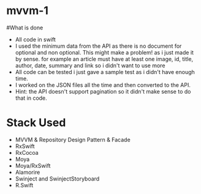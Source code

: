 # mvvm-1

#What is done
- All code in swift
- I used the minimum data from the API as there is no document for optional and non optional. This might make a problem! as i just made it by sense. for example an article must have at least one image, id, title, author, date, summary and link so i didn't want to use more 
- All code can be tested i just gave a sample test as i didn't have enough time.
- I worked on the JSON files all the time and then converted to the API.
- Hint: the API doesn't support pagination so it didn't make sense to do that in code.


# Stack Used

- MVVM & Repository Design Pattern & Facade
- RxSwift 
- RxCocoa
- Moya
- Moya/RxSwift
- Alamorire
- Swinject and SwinjectStoryboard
- R.Swift

